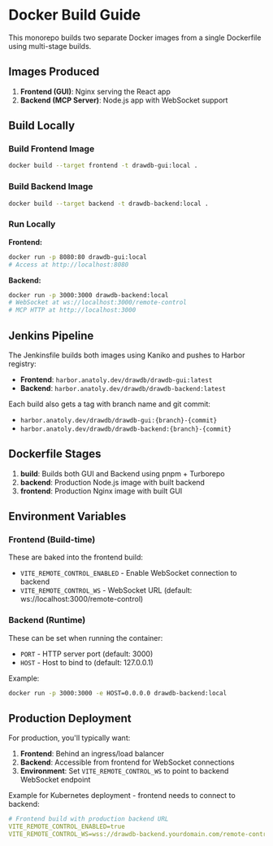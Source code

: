 # Docker Build Guide

This monorepo builds two separate Docker images from a single Dockerfile using multi-stage builds.

## Images Produced

1. **Frontend (GUI)**: Nginx serving the React app
2. **Backend (MCP Server)**: Node.js app with WebSocket support

## Build Locally

### Build Frontend Image
```bash
docker build --target frontend -t drawdb-gui:local .
```

### Build Backend Image
```bash
docker build --target backend -t drawdb-backend:local .
```

### Run Locally

**Frontend:**
```bash
docker run -p 8080:80 drawdb-gui:local
# Access at http://localhost:8080
```

**Backend:**
```bash
docker run -p 3000:3000 drawdb-backend:local
# WebSocket at ws://localhost:3000/remote-control
# MCP HTTP at http://localhost:3000
```

## Jenkins Pipeline

The Jenkinsfile builds both images using Kaniko and pushes to Harbor registry:

- **Frontend**: `harbor.anatoly.dev/drawdb/drawdb-gui:latest`
- **Backend**: `harbor.anatoly.dev/drawdb/drawdb-backend:latest`

Each build also gets a tag with branch name and git commit:
- `harbor.anatoly.dev/drawdb/drawdb-gui:{branch}-{commit}`
- `harbor.anatoly.dev/drawdb/drawdb-backend:{branch}-{commit}`

## Dockerfile Stages

1. **build**: Builds both GUI and Backend using pnpm + Turborepo
2. **backend**: Production Node.js image with built backend
3. **frontend**: Production Nginx image with built GUI

## Environment Variables

### Frontend (Build-time)
These are baked into the frontend build:

- `VITE_REMOTE_CONTROL_ENABLED` - Enable WebSocket connection to backend
- `VITE_REMOTE_CONTROL_WS` - WebSocket URL (default: ws://localhost:3000/remote-control)

### Backend (Runtime)
These can be set when running the container:

- `PORT` - HTTP server port (default: 3000)
- `HOST` - Host to bind to (default: 127.0.0.1)

Example:
```bash
docker run -p 3000:3000 -e HOST=0.0.0.0 drawdb-backend:local
```

## Production Deployment

For production, you'll typically want:

1. **Frontend**: Behind an ingress/load balancer
2. **Backend**: Accessible from frontend for WebSocket connections
3. **Environment**: Set `VITE_REMOTE_CONTROL_WS` to point to backend WebSocket endpoint

Example for Kubernetes deployment - frontend needs to connect to backend:
```yaml
# Frontend build with production backend URL
VITE_REMOTE_CONTROL_ENABLED=true
VITE_REMOTE_CONTROL_WS=wss://drawdb-backend.yourdomain.com/remote-control
```
